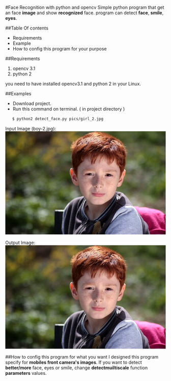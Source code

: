 #Face Recognition with python and opencv
Simple python program that get an face **image** and show **recognized** face. program can detect **face**, **smile**, **eyes**.

##Table Of contents
* Requirements
* Example
* How to config this program for your purpose

##Requirements
1. opencv 3.1
2. python 2

you need to have installed opencv3.1 and python 2 in your Linux.

##Examples
* Download project.
* Run this command on terminal. ( in project directory )
~~~bash
   $ python2 detect_face.py pics/girl_2.jpg
~~~

Input Image (boy-2.jpg):
<a href="https://github.com/mlibre/face_recognition/blob/master/pics/boy-2.jpg" target="_blank"><img src="https://github.com/mlibre/face_recognition/blob/master/pics/boy-2.jpg"/></a>

Output Image:
<a href="https://github.com/mlibre/face_recognition/blob/master/pics/boy-2.jpg" target="_blank"><img src="https://github.com/mlibre/face_recognition/blob/master/pics/boy-2.jpg"/></a>

##How to config this program for what you want
I designed this program specify for **mobiles front camera's images**.
If you want to detect **better/more** face, eyes or smile, change **detectmuiltiscale** function **parameters** values.

